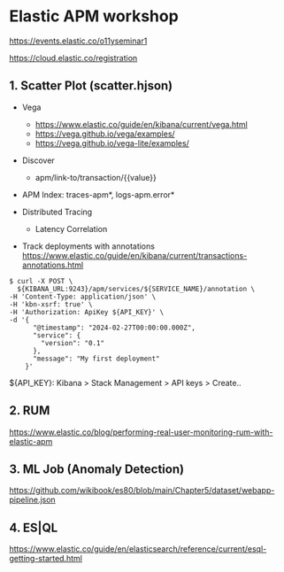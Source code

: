 # Elastic APM workshop
https://events.elastic.co/o11yseminar1

https://cloud.elastic.co/registration


## 1. Scatter Plot (scatter.hjson)
- Vega
  * https://www.elastic.co/guide/en/kibana/current/vega.html
  * https://vega.github.io/vega/examples/
  * https://vega.github.io/vega-lite/examples/
- Discover
  * apm/link-to/transaction/{{value}}
- APM Index: traces-apm*, logs-apm.error*
- Distributed Tracing
  * Latency Correlation

- Track deployments with annotations
https://www.elastic.co/guide/en/kibana/current/transactions-annotations.html 

```
$ curl -X POST \
  ${KIBANA_URL:9243}/apm/services/${SERVICE_NAME}/annotation \ 
-H 'Content-Type: application/json' \
-H 'kbn-xsrf: true' \
-H 'Authorization: ApiKey ${API_KEY}' \ 
-d '{
      "@timestamp": "2024-02-27T00:00:00.000Z", 
      "service": {
        "version": "0.1" 
      },
      "message": "My first deployment" 
    }'
```
${API_KEY}: Kibana > Stack Management > API keys > Create..


## 2. RUM
https://www.elastic.co/blog/performing-real-user-monitoring-rum-with-elastic-apm


## 3. ML Job (Anomaly Detection)
https://github.com/wikibook/es80/blob/main/Chapter5/dataset/webapp-pipeline.json


## 4. ES|QL
https://www.elastic.co/guide/en/elasticsearch/reference/current/esql-getting-started.html 
